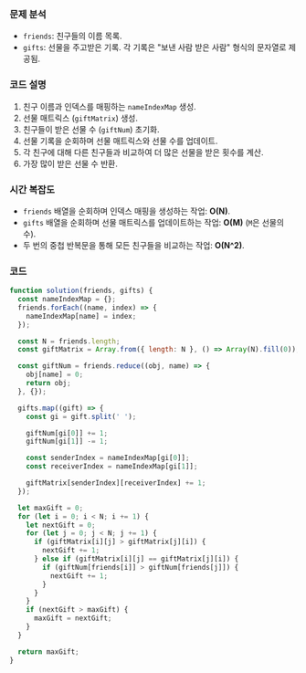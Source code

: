 ### 문제 분석

- `friends`: 친구들의 이름 목록.
- `gifts`: 선물을 주고받은 기록. 각 기록은 "보낸 사람 받은 사람" 형식의 문자열로 제공됨.

### 코드 설명

1. 친구 이름과 인덱스를 매핑하는 `nameIndexMap` 생성.
2. 선물 매트릭스 (`giftMatrix`) 생성.
3. 친구들이 받은 선물 수 (`giftNum`) 초기화.
4. 선물 기록을 순회하며 선물 매트릭스와 선물 수를 업데이트.
5. 각 친구에 대해 다른 친구들과 비교하여 더 많은 선물을 받은 횟수를 계산.
6. 가장 많이 받은 선물 수 반환.

### 시간 복잡도

- `friends` 배열을 순회하며 인덱스 매핑을 생성하는 작업: **O(N)**.
- `gifts` 배열을 순회하며 선물 매트릭스를 업데이트하는 작업: **O(M)** (`M`은 선물의 수).
- 두 번의 중첩 반복문을 통해 모든 친구들을 비교하는 작업: **O(N^2)**.

### 코드

```js
function solution(friends, gifts) {
  const nameIndexMap = {};
  friends.forEach((name, index) => {
    nameIndexMap[name] = index;
  });

  const N = friends.length;
  const giftMatrix = Array.from({ length: N }, () => Array(N).fill(0));

  const giftNum = friends.reduce((obj, name) => {
    obj[name] = 0;
    return obj;
  }, {});

  gifts.map((gift) => {
    const gi = gift.split(' ');

    giftNum[gi[0]] += 1;
    giftNum[gi[1]] -= 1;

    const senderIndex = nameIndexMap[gi[0]];
    const receiverIndex = nameIndexMap[gi[1]];

    giftMatrix[senderIndex][receiverIndex] += 1;
  });

  let maxGift = 0;
  for (let i = 0; i < N; i += 1) {
    let nextGift = 0;
    for (let j = 0; j < N; j += 1) {
      if (giftMatrix[i][j] > giftMatrix[j][i]) {
        nextGift += 1;
      } else if (giftMatrix[i][j] == giftMatrix[j][i]) {
        if (giftNum[friends[i]] > giftNum[friends[j]]) {
          nextGift += 1;
        }
      }
    }
    if (nextGift > maxGift) {
      maxGift = nextGift;
    }
  }

  return maxGift;
}
```
